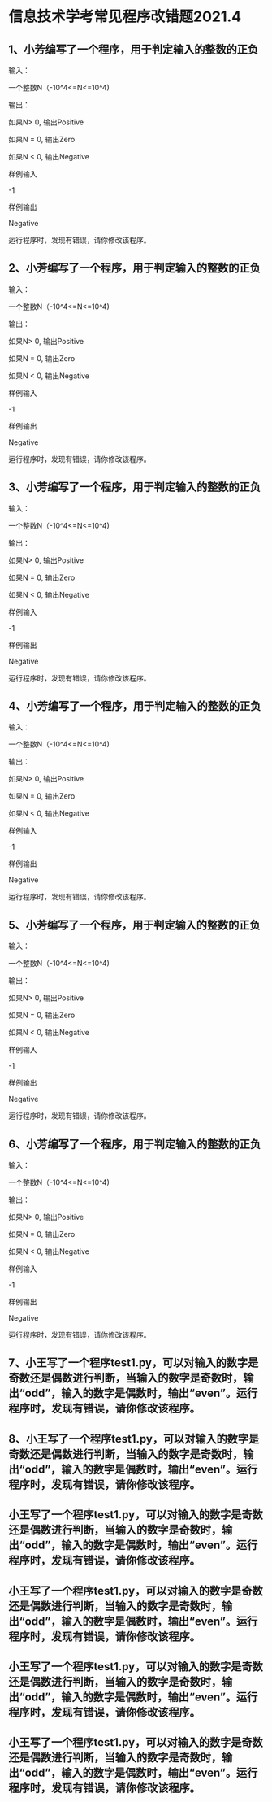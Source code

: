 # 信息技术学考常见程序改错题2021.4



## 1、小芳编写了一个程序，用于判定输入的整数的正负

输入：

一个整数N（-10^4<=N<=10^4)

输出：

如果N> 0, 输出Positive

如果N = 0, 输出Zero

如果N < 0, 输出Negative

样例输入

-1

样例输出

Negative

运行程序时，发现有错误，请你修改该程序。

 



## 2、小芳编写了一个程序，用于判定输入的整数的正负

输入：

一个整数N（-10^4<=N<=10^4)

输出：

如果N> 0, 输出Positive

如果N = 0, 输出Zero

如果N < 0, 输出Negative

样例输入

-1

样例输出

Negative

 运行程序时，发现有错误，请你修改该程序。

 



## 3、小芳编写了一个程序，用于判定输入的整数的正负

输入：

一个整数N（-10^4<=N<=10^4)

输出：

如果N> 0, 输出Positive

如果N = 0, 输出Zero

如果N < 0, 输出Negative

样例输入

-1

样例输出

Negative

 运行程序时，发现有错误，请你修改该程序。

 



## 4、小芳编写了一个程序，用于判定输入的整数的正负

输入：

一个整数N（-10^4<=N<=10^4)

输出：

如果N> 0, 输出Positive

如果N = 0, 输出Zero

如果N < 0, 输出Negative

样例输入

-1

样例输出

Negative

 运行程序时，发现有错误，请你修改该程序。

 



## 5、小芳编写了一个程序，用于判定输入的整数的正负

输入：

一个整数N（-10^4<=N<=10^4)

输出：

如果N> 0, 输出Positive

如果N = 0, 输出Zero

如果N < 0, 输出Negative

样例输入

-1

样例输出

Negative

 运行程序时，发现有错误，请你修改该程序。

 



## 6、小芳编写了一个程序，用于判定输入的整数的正负

输入：

一个整数N（-10^4<=N<=10^4)

输出：

如果N> 0, 输出Positive

如果N = 0, 输出Zero

如果N < 0, 输出Negative

样例输入

-1

样例输出

Negative

 运行程序时，发现有错误，请你修改该程序。

 



## 7、小王写了一个程序test1.py，可以对输入的数字是奇数还是偶数进行判断，当输入的数字是奇数时，输出“odd”，输入的数字是偶数时，输出“even”。运行程序时，发现有错误，请你修改该程序。



## 8、小王写了一个程序test1.py，可以对输入的数字是奇数还是偶数进行判断，当输入的数字是奇数时，输出“odd”，输入的数字是偶数时，输出“even”。运行程序时，发现有错误，请你修改该程序。



## 小王写了一个程序test1.py，可以对输入的数字是奇数还是偶数进行判断，当输入的数字是奇数时，输出“odd”，输入的数字是偶数时，输出“even”。运行程序时，发现有错误，请你修改该程序。



## 小王写了一个程序test1.py，可以对输入的数字是奇数还是偶数进行判断，当输入的数字是奇数时，输出“odd”，输入的数字是偶数时，输出“even”。运行程序时，发现有错误，请你修改该程序。



## 小王写了一个程序test1.py，可以对输入的数字是奇数还是偶数进行判断，当输入的数字是奇数时，输出“odd”，输入的数字是偶数时，输出“even”。运行程序时，发现有错误，请你修改该程序。



## 小王写了一个程序test1.py，可以对输入的数字是奇数还是偶数进行判断，当输入的数字是奇数时，输出“odd”，输入的数字是偶数时，输出“even”。运行程序时，发现有错误，请你修改该程序。

 